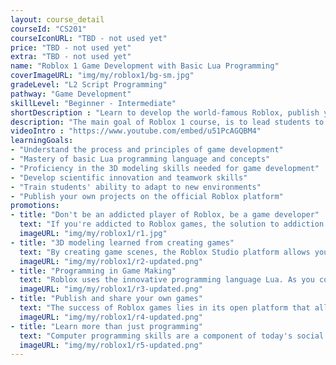 ```yaml
---
layout: course_detail
courseId: "CS201"
courseIconURL: "TBD - not used yet"
price: "TBD - not used yet"
extra: "TBD - not used yet"
name: "Roblox 1 Game Development with Basic Lua Programming"
coverImageURL: "img/my/roblox1/bg-sm.jpg"
gradeLevel: "L2 Script Programming"
pathway: "Game Development"
skillLevel: "Beginner - Intermediate"
shortDescription : "Learn to develop the world-famous Roblox, publish your own game, and start your own business with programming"
description: "The main goal of Roblox 1 course, is to lead students to start writing relatively simple code programs without the use of block programming. The course requires students to master the syntax and control flow of basic Lua programming code and to be able to complete a basic Roblox game project, in order to build a good foundation for the next stage of advanced Lua programming."
videoIntro : "https://www.youtube.com/embed/u51PcAGQBM4"
learningGoals:
- "Understand the process and principles of game development"
- "Mastery of basic Lua programming language and concepts"
- "Proficiency in the 3D modeling skills needed for game development"
- "Develop scientific innovation and teamwork skills"
- "Train students' ability to adapt to new environments"
- "Publish your own projects on the official Roblox platform"
promotions:
- title: "Don't be an addicted player of Roblox, be a game developer"
  text: "If you're addicted to Roblox games, the solution to addiction isn't simply restriction, but guided learning from the Roblox Studio platform that makes fun and education a reality."
  imageURL: "img/my/roblox1/r1.jpg"
- title: "3D modeling learned from creating games"
  text: "By creating game scenes, the Roblox Studio platform allows you to quickly learn the specific process of complex 3D modeling."
  imageURL: "img/my/roblox1/r2-updated.png"
- title: "Programming in Game Making"
  text: "Roblox uses the innovative programming language Lua. As you complete your own game, you will have mastered the basic concepts of programming such as variables, loops, and functions without realizing it, building a solid foundation for the next step of learning real programming."
  imageURL: "img/my/roblox1/r3-updated.png"
- title: "Publish and share your own games"
  text: "The success of Roblox games lies in its open platform that allows players to create a wide variety of scenarios and worlds. It will be easy to publish to the Internet, and maybe your next game will be a hit."
  imageURL: "img/my/roblox1/r4-updated.png"
- title: "Learn more than just programming"
  text: "Computer programming skills are a component of today's social culture because learning to program develops logical thinking, computational skills, innovation skills, and imagination at the same time. "
  imageURL: "img/my/roblox1/r5-updated.png"
---
```

